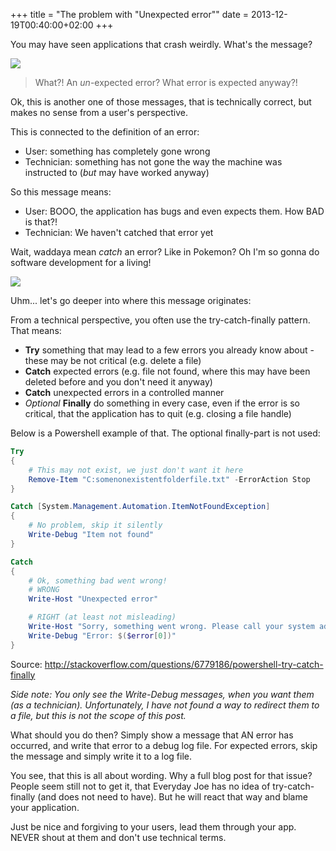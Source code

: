 +++
title = "The problem with \"Unexpected error\""
date = 2013-12-19T00:40:00+02:00
+++

You may have seen applications that crash weirdly. What's the message?

![](/post/vs-unexpectederror.png)

> What?! An *un*-expected error? What error is expected anyway?!

Ok, this is another one of those messages, that is technically correct, but makes no sense from a user's perspective.

This is connected to the definition of an error:

* User: something has completely gone wrong
* Technician: something has not gone the way the machine was instructed to (*but* may have worked anyway)

So this message means:

* User: BOOO, the application has bugs and even expects them. How BAD is that?!
* Technician: We haven't catched that error yet

Wait, waddaya mean *catch* an error? Like in Pokemon? Oh I'm so gonna do software development for a living!

![](/post/pokemon.jpg)

Uhm... let's go deeper into where this message originates:

From a technical perspective, you often use the try-catch-finally pattern. That means:

* **Try** something that may lead to a few errors you already know about - these may be not critical (e.g. delete a file)
* **Catch** expected errors (e.g. file not found, where this may have been deleted before and you don't need it anyway)</li>
* **Catch** unexpected errors in a controlled manner
* *Optional* **Finally** do something in every case, even if the error is so critical, that the application has to quit (e.g. closing a file handle)

Below is a Powershell example of that. The optional finally-part is not used:

```powershell
Try
{
    # This may not exist, we just don't want it here
    Remove-Item "C:somenonexistentfolderfile.txt" -ErrorAction Stop
}

Catch [System.Management.Automation.ItemNotFoundException]
{
    # No problem, skip it silently
    Write-Debug "Item not found"
}

Catch
{
    # Ok, something bad went wrong!
    # WRONG
    Write-Host "Unexpected error"

    # RIGHT (at least not misleading)
    Write-Host "Sorry, something went wrong. Please call your system administrator."
    Write-Debug "Error: $($error[0])"
}
```

Source: http://stackoverflow.com/questions/6779186/powershell-try-catch-finally

*Side note: You only see the Write-Debug messages, when you want them (as a technician). Unfortunately, I have not found a way to redirect them to a file, but this is not the scope of this post.*

What should you do then? Simply show a message that AN error has occurred, and write that error to a debug log file. For expected errors, skip the message and simply write it to a log file.

You see, that this is all about wording. Why a full blog post for that issue? People seem still not to get it, that Everyday Joe has no idea of try-catch-finally (and does not need to have). But he will react that way and blame your application.

Just be nice and forgiving to your users, lead them through your app. NEVER shout at them and don't use technical terms.